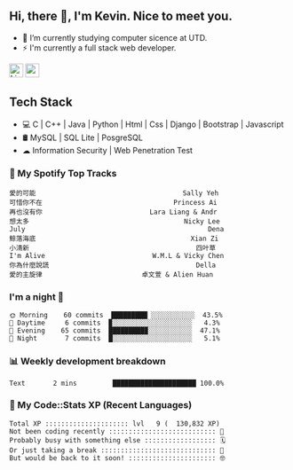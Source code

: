 ## Hi, there 👋, I'm Kevin. Nice to meet you.

- 🌱 I’m currently studying computer sicence at UTD.
- ⚡ I'm currently a full stack web developer.

<a href="https://www.linkedin.com/in/kevin12686/"><img alt="LinkedIn" src="https://img.shields.io/badge/linkedin%20-%230077B5.svg?&style=for-the-badge&logo=linkedin&logoColor=white" height=25></a>
<a href="https://www.instagram.com/kevin12686/"><img src="https://img.shields.io/badge/instagram-3f729b?&style=for-the-badge&logo=instagram&logoColor=white" height=25></a>

## Tech Stack

* 💻 C | C++ | Java | Python | Html | Css | Django | Bootstrap | Javascript
* 🛢️ MySQL | SQL Lite | PosgreSQL
* ☁ Information Security | Web Penetration Test

### 🎵 My Spotify Top Tracks

<!-- spotify start -->

```text
愛的可能                                     Sally Yeh
可惜你不在                                 Princess Ai
再也沒有你                           Lara Liang & Andr
想太多                                       Nicky Lee
July                                              Dena
鲸落海底                                       Xian Zi
小清新                                          四叶草
I'm Alive                           W.M.L & Vicky Chen
你為什麼說謊                                     Della
愛的主旋律                         卓文萱 & Alien Huan
```

<!-- spotify end -->

### I'm a night 🦉

<!-- early_bird start -->

```text
🌞 Morning    60 commits  █████████▏░░░░░░░░░░░  43.5%
🌆 Daytime     6 commits  ▉░░░░░░░░░░░░░░░░░░░░   4.3%
🌃 Evening    65 commits  █████████▉░░░░░░░░░░░  47.1%
🌙 Night       7 commits  █░░░░░░░░░░░░░░░░░░░░   5.1%
```

<!-- early_bird end -->

### 📊 Weekly development breakdown

<!-- code_time start -->

```text
Text       2 mins         █████████████████████ 100.0%
```

<!-- code_time end -->

### 🧰 My Code::Stats XP (Recent Languages)

<!-- codestats start -->

```text
Total XP ::::::::::::::::::::: lvl   9 (  130,832 XP) 
Not been coding recently ::::::::::::::::::::::::::: 🙈
Probably busy with something else :::::::::::::::::: 🗓
Or just taking a break ::::::::::::::::::::::::::::: 🌴
But would be back to it soon! :::::::::::::::::::::: 🤓
```

<!-- codestats end -->
